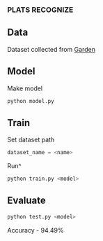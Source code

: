 ### PLATS RECOGNIZE

## Data

Dataset collected from [Garden](https://garden.org/plants/group/)

## Model

Make model
```bash
python model.py
```

## Train

Set dataset path
```python
dataset_name = <name>
```
Run^
```bash
python train.py <model>
```

## Evaluate

```bash
python test.py <model>
```

Accuracy - 94.49%

